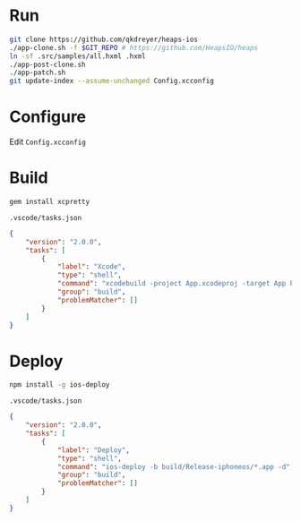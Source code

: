 # Run
```sh
git clone https://github.com/qkdreyer/heaps-ios
./app-clone.sh -f $GIT_REPO # https://github.com/HeapsIO/heaps
ln -sf .src/samples/all.hxml .hxml
./app-post-clone.sh
./app-patch.sh
git update-index --assume-unchanged Config.xcconfig
```

# Configure
Edit `Config.xcconfig`

# Build
```sh
gem install xcpretty
```

`.vscode/tasks.json`
```json
{
    "version": "2.0.0",
    "tasks": [
        {
            "label": "Xcode",
            "type": "shell",
            "command": "xcodebuild -project App.xcodeproj -target App build | xcpretty",
            "group": "build",
            "problemMatcher": []
        }
    ]
}
```

# Deploy
```sh
npm install -g ios-deploy
```

`.vscode/tasks.json`
```json
{
    "version": "2.0.0",
    "tasks": [
        {
            "label": "Deploy",
            "type": "shell",
            "command": "ios-deploy -b build/Release-iphoneos/*.app -d",
            "group": "build",
            "problemMatcher": []
        }
    ]
}
```
